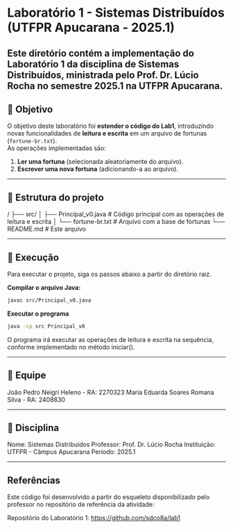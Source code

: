 # Laboratório 1 - Sistemas Distribuídos (UTFPR Apucarana - 2025.1)
Este diretório contém a implementação do Laboratório 1 da disciplina de Sistemas Distribuídos, ministrada pelo Prof. Dr. Lúcio Rocha no semestre 2025.1 na UTFPR Apucarana.
---

## 📌 Objetivo

O objetivo deste laboratório foi **estender o código do Lab1**, introduzindo novas funcionalidades de **leitura e escrita** em um arquivo de fortunas (`fortune-br.txt`).  
As operações implementadas são:  

1. **Ler uma fortuna** (selecionada aleatoriamente do arquivo).  
2. **Escrever uma nova fortuna** (adicionando-a ao arquivo).  

---

## 📂 Estrutura do projeto 
/
├── src/
│   ├── Principal_v0.java   # Código principal com as operações de leitura e escrita
│   └── fortune-br.txt      # Arquivo com a base de fortunas
└── README.md               # Este arquivo

--- 

## 🚀 Execução

Para executar o projeto, siga os passos abaixo a partir do diretório raiz.

**Compilar o arquivo Java:**
```bash
javac src/Principal_v0.java
```
**Executar o programa**
```bash
java -cp src Principal_v0
```
O programa irá executar as operações de leitura e escrita na sequência, conforme implementado no método iniciar().

---

## 👥 Equipe

João Pedro Neigri Heleno - RA: 2270323
Maria Eduarda Soares Romana Silva - RA: 2408830

---

## 📖 Disciplina

Nome: Sistemas Distribuídos
Professor: Prof. Dr. Lúcio Rocha
Instituição: UTFPR - Câmpus Apucarana
Período: 2025.1

---

## Referências
Este código foi desenvolvido a partir do esqueleto disponibilizado pelo professor no repositório de referência da atividade:

Repositório do Laboratório 1: https://github.com/sdco8a/lab1
